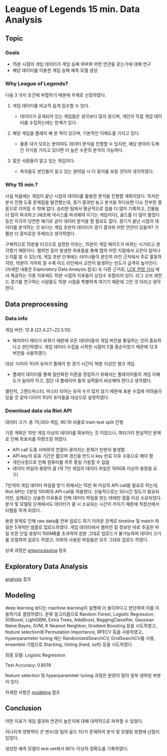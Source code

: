 # League of Legends 15 min. Data Analysis

## Topic

### Goals

- 15분 시점의 게임 데이터가 게임 승패 여부와 어떤 연관을 갖는가에 대해 연구
- 해당 데이터를 이용한 게임 승패 예측 모델 생성

### Why League of Legends?

다음 3 가지 조건에 부합하기 때문에 주제로 선정하였다.

1. 게임 데이터를 비교적 쉽게 입수할 수 있다.
	- 데이터가 공개되어 있는 게임들은 생각보다 많지 않으며, 개인이 직접 게임 데이터를 수집하는데는 한계가 있다.

2. 해당 게임을 플레이 해 본 적이 있으며, 기본적인 이해도를 가지고 있다.
	- 물론 내가 모르는 분야여도 데이터 분석을 진행할 수 있지만, 해당 분야의 도메인 지식을 가지고 있다면 더 높은 수준의 분석이 가능하다.

3. 많은 사람들이 알고 있는 게임이다.
	- 독자들도 본인들이 알고 있는 분야일 시 더 흥미를 보일 것이라 생각하였다.

### Why 15 min.?

사실 처음에는 게임이 끝난 시점의 데이터를 활용한 분석을 진행할 계획이었다. 
하지만 분석 진행 도중 문제점을 발견했는데, 경기 결과만 놓고 분석을 하다보면 다소 진부한 결론으로 이어질 수 밖에 없다.
승리한 팀에서 평균적으로 킬을 더 많이 기록하고, 건물을 더 많이 파괴하고 (애초에 넥서스를 파괴해야 이기는 게임이다), 골드를 더 많이 벌었다 등은 지극히 당연한 얘기로 굳이 데이터 분석을 할 필요도 없다.
경기가 끝난 시점의 데이터를 분석하는 것 보다는 게임 초반의 데이터가 경기 결과와 어떤 연관이 있을까? 가 훨씬 더 흥미로운 주제라고 생각하였다.

구체적으로 15분을 타깃으로 설정한 이유는, 15분이 게임 페이즈가 바뀌는 시기라고 생각했기 때문이다. 
챔피언 킬이 발생한 좌표들을 통해 맵의 어떤 지점에서 교전이 일어나는지를 알 수 있는데, 게임 초반 단계에는 라이너들이 본인의 라인 근처에서 주로 활동하지만, 15분이 가까워 질 수록 미드 라인에서 교전이 발생하는 빈도가 급격히 높아진다. 
(자세한 내용은 Exploratory Data Analysis 참조)
또 다른 근거로, [LCK 관련 기사](https://www.inven.co.kr/webzine/news/?news=275978&iskin=esports) 에서 제공하는 각종 지표에도 15분 시점의 지표들이 상당수 포함되어 있다. 리그 오브 레전드 경기를 연구하는 사람들도 15분 시점을 특별하게 여기기 때문에 그런 것 이라고 생각한다.


## Data preprocessing

### Data info

게임 버전: 12.8 (22.4.27~22.5.10)

- 패치마다 메타가 바뀌기 때문에 모든 데이터들의 게임 버전을 통일하는 것이 중요하다고 판단하였다. 게임 데이터 수집을 시작한 시점이 5월 중순이었기 때문에 12.8 버전을 사용하였다.

대상: 다이아 1티어 유저가 플레이 한 경기 시간이 16분 이상인 랭크 게임

- 플레이 데이터를 통해 일반화된 이론을 정립하기 위해서는 플레이어들의 게임 이해도가 높아야 하고, 집단 내 플레이어 들의 실력들이 비슷해야 한다고 생각했다. 

챌린저, 그랜드마스터, 마스터 티어는 유저 수가 많지 않기 때문에 표본 수집에 어려움이 있을 것 같아 다이아 1티어 유저들을 대상으로 설정하였다.


### Download data via Riot API

데이터 크기: 총 70,000 게임, 90:10 비율로 train test split 진행

기존 계획은 10만 게임 이상의 데이터를 확보하는 것 이었으나, 여러가지 현실적인 문제로 인해 목표치를 하향조정 하였다.

- API call 도중 서버와의 연결이 끊어지는 문제가 빈번히 발생함
- API key의 유효 기간은 짧으며 갱신을 반드시 key 만료 이후 수동으로 해야 함
- 개인사정으로 인해 컴퓨터를 하루 종일 가동할 수 없음
- 데이터 파일의 용량이 큼 (약 7만 게임의 데이터 파일은 100GB 이상의 용량을 요구)

7만개의 게임 데이터 파일을 받기 위해서는 15만 회 이상의 API call을 필요로 하는데, Riot API는 2분당 100회의 API call을 허용한다.
산술적으로는 50시간 정도가 필요되지만, 실제로는 상술한 이유들로 인해 데이터 파일을 받는 데에만 열흘 이상 소요되었다.
분석 및 모델링 단계에서도 데이터가 클 시 소요되는 시간이 커지기 때문에 적정선에서 타협을 하게 되었다.

용량 문제로 인해 raw data를 전부 업로드 하기 어려운 관계로 timeline 및 match 파일은 5개씩만 샘플로 업로드하였다. 
게임 데이터에서 챔피언 킬 정보만 따로 추출한 파일 또한 단일 용량이 100MB를 초과하여 원본 그대로 업로드가 불가능하여 데이터 크기를 조절하여 업로드 하였고, 이외의 사용된 파일들은 모두 그대로 업로드 하였다.

상세 과정은 [preprocessing](/league-of-legends/preprocessing.ipynb)  참조


## Exploratory Data Analysis

[analysis](/league-of-legends/analysis.ipynb) 참조

## Modeling

deep learning 보다는 machine learning이 설명에 더 용이하다고 판단하여 이를 이용하기로 결정하였다. 
분류 알고리즘으로 Random Forest, Logistic Regression, XGBoost, LightGBM, Extra Trees, AdaBoost, BaggingClassifier, Gaussian Naive Bayes, SVM, K Nearest Neighbor, Gradient Boosting 등을 시도하였고,
feature selection에 Permutation Importance, RFECV 등을 사용하였고,
hyperparameter tuning 에는 RandomizedSearchCV, GridSearchCV를 사용, 
ensemble 기법으로 Stacking, Voting (hard, soft) 등을 시도하였다.

최종 모델: Logistic Regression

Test Accuracy: 0.8019

feature selection 및 hyperparameter tuning 과정은 분량이 많아 일부 생략된 부분이 있다.

자세한 사항은 [modeling](/league-of-legends/modeling.ipynb) 참조


## Conclusion

어떤 지표가 게임 결과와 연관이 높은지에 대해 대략적으로 파악할 수 있었다. 

지나치게 영향력이 큰 변수(양 팀의 골드 차)가 존재하여 분석 및 모델링 방향에 난점이 있었다.

생성한 예측 모델이 test set에서 80% 이상의 정확도를 기록하였다.
